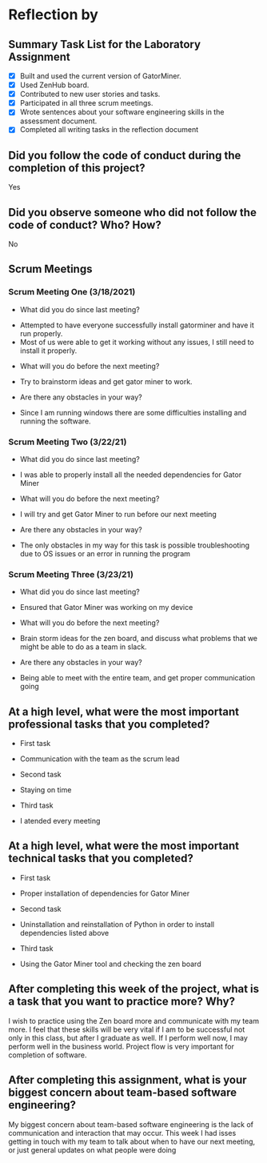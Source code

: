 # Reflection by

## Summary Task List for the Laboratory Assignment

- [x] Built and used the current version of GatorMiner.
- [x] Used ZenHub board.
- [X] Contributed to new user stories and tasks.
- [x] Participated in all three scrum meetings.
- [x] Wrote sentences about your software engineering skills in the assessment document.
- [x] Completed all writing tasks in the reflection document

## Did you follow the code of conduct during the completion of this project?

Yes

## Did you observe someone who did not follow the code of conduct? Who? How?

No

## Scrum Meetings

### Scrum Meeting One (3/18/2021)

- What did you do since last meeting?
* Attempted to have everyone successfully install gatorminer and have it run properly.
* Most of us were able to get it working without any issues, I still need to install it properly.
- What will you do before the next meeting?
* Try to brainstorm ideas and get gator miner to work.
- Are there any obstacles in your way?
* Since I am running windows there are some difficulties installing and running the software.

### Scrum Meeting Two (3/22/21)

- What did you do since last meeting?
* I was able to properly install all the needed dependencies for Gator Miner
- What will you do before the next meeting?
* I will try and get Gator Miner to run before our next meeting
- Are there any obstacles in your way?
* The only obstacles in my way for this task is possible troubleshooting due to OS issues or an error in running the program

### Scrum Meeting Three (3/23/21)

- What did you do since last meeting?
* Ensured that Gator Miner was working on my device
- What will you do before the next meeting?
* Brain storm ideas for the zen board, and discuss what problems that we might be able to do as a team in slack.
- Are there any obstacles in your way?
* Being able to meet with the entire team, and get proper communication going

## At a high level, what were the most important professional tasks that you completed?

- First task
* Communication with the team as the scrum lead
- Second task
* Staying on time
- Third task
* I atended every meeting

## At a high level, what were the most important technical tasks that you completed?

- First task
* Proper installation of dependencies for Gator Miner
- Second task
* Uninstallation and reinstallation of Python in order to install dependencies listed above
- Third task
* Using the Gator Miner tool and checking the zen board

## After completing this week of the project, what is a task that you want to practice more? Why?

I wish to practice using the Zen board more and communicate with my team more.  I feel that these skills will be very vital if I am to be successful not only in this class, but after I graduate as well.  If I perform well now, I may perform well in the business world.
Project flow is very important for completion of software.

## After completing this assignment, what is your biggest concern about team-based software engineering?

My biggest concern about team-based software engineering is the lack of communication and interaction that may occur.  This week I had isses getting in touch with my team to talk about when to have our next meeting, or just general updates on what people were doing
